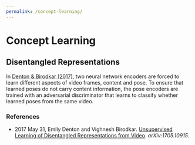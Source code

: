 ```yaml
---
permalink: /concept-learning/
---
```

# Concept Learning

## Disentangled Representations

In [Denton & Birodkar (2017)](https://arxiv.org/abs/1705.10915), two neural network encoders are forced to learn different aspects of video frames, content and pose. To ensure that learned poses do not carry content information, the pose encoders are trained with an adversarial discriminator that learns to classify whether learned poses from the same video.

### References

* 2017 May 31, Emily Denton and Vighnesh Birodkar. [Unsupervised Learning of Disentangled Representations from Video](https://arxiv.org/abs/1705.10915). *arXiv:1705.10915*.
